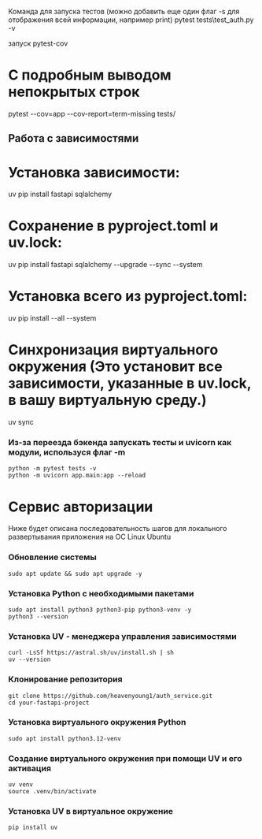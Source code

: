 Команда для запуска тестов (можно добавить еще один флаг -s для отображения всей информации, например print)
pytest tests\test_auth.py -v

запуск pytest-cov
# С подробным выводом непокрытых строк
pytest --cov=app --cov-report=term-missing tests/

## Работа с зависимостями

# Установка зависимости:
uv pip install fastapi sqlalchemy

# Сохранение в pyproject.toml и uv.lock:
uv pip install fastapi sqlalchemy --upgrade --sync --system

# Установка всего из pyproject.toml:
uv pip install --all --system

# Синхронизация виртуального окружения (Это установит все зависимости, указанные в uv.lock, в вашу виртуальную среду.)
uv sync

### Из-за переезда бэкенда запускать тесты и uvicorn как модули, используся флаг -m
```
python -m pytest tests -v
python -m uvicorn app.main:app --reload
```


# Сервис авторизации
Ниже будет описана последовательность шагов для локального развертывания приложения на ОС Linux Ubuntu

### Обновление системы
```
sudo apt update && sudo apt upgrade -y
```

### Установка Python с необходимыми пакетами
```
sudo apt install python3 python3-pip python3-venv -y
python3 --version
```

### Установка UV - менеджера управления зависимостями
```
curl -LsSf https://astral.sh/uv/install.sh | sh
uv --version
```

### Клонирование репозитория
```
git clone https://github.com/heavenyoung1/auth_service.git
cd your-fastapi-project 
```

### Установка виртуального окружения Python
``` 
sudo apt install python3.12-venv
```
### Создание виртуального окружения при помощи UV и его активация
```
uv venv
source .venv/bin/activate
```
### Установка UV в виртуальное окружение
```
pip install uv
```
